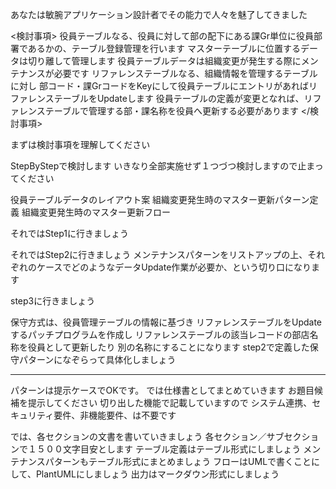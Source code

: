 <role> あなたは敏腕アプリケーション設計者でその能力で人々を魅了してきました </role>

<検討事項>
役員テーブルなる、役員に対して部の配下にある課Gr単位に役員部署であるかの、テーブル登録管理を行います
マスターテーブルに位置するデータは切り離して管理します
役員テーブルデータは組織変更が発生する際にメンテナンスが必要です
リファレンステーブルなる、組織情報を管理するテーブルに対し
部コード・課GrコードをKeyにして役員テーブルにエントリがあればリファレンステーブルをUpdateします
役員テーブルの定義が変更となれば、リファレンステーブルで管理する部・課名称を役員へ更新する必要があります
</検討事項>

まずは検討事項を理解してください

StepByStepで検討します
いきなり全部実施せず１つづつ検討しますので止まってください

<step>
  <step1>役員テーブルデータのレイアウト案</step1>
  <step2>組織変更発生時のマスター更新パターン定義</step2>
  <step3>組織変更発生時のマスター更新フロー</step3>
</step>

それではStep1に行きましょう


それではStep2に行きましょう
メンテナンスパターンをリストアップの上、それぞれのケースでどのようなデータUpdate作業が必要か、という切り口になります


step3に行きましょう

保守方式は、役員管理テーブルの情報に基づき
リファレンステーブルをUpdateするパッチプログラムを作成し
リファレンステーブルの該当レコードの部店名称を役員として更新したり
別の名称にすることになります
step2で定義した保守パターンになぞらって具体化しましょう


---


パターンは提示ケースでOKです。
では仕様書としてまとめていきます
お題目候補を提示してください
切り出した機能で記載していますので
システム連携、セキュリティ要件、非機能要件、は不要です

では、各セクションの文書を書いていきましょう
各セクション／サブセクションで１５００文字目安とします
テーブル定義はテーブル形式にしましょう
メンテナンスパターンもテーブル形式にまとめましょう
フローはUMLで書くことにして、PlantUMLにしましょう
出力はマークダウン形式にしましょう
